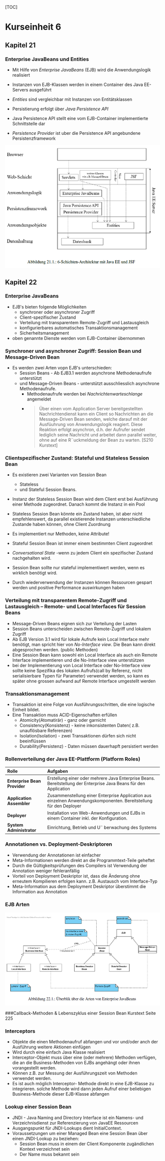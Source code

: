 [TOC]

# Kurseinheit 6

## Kapitel 21

### Enterprise JavaBeans und Entities

+ Mit Hilfe von *Enterprise JavaBeans* (EJB) wird die Anwendungslogik realisiert
+ Instanzen von EJB-Klassen  werden in einem Container des Java EE-Servers ausgeführt

+ *Entities* sind vergleichbar mit Instanzen von Entitätsklassen
+ Persistierung erfolgt über *Java Persistence API*
+ Java Persistence API stellt eine vom EJB-Container implementierte Schnittstelle dar
+ *Persistence Provider* ist uber die Persistence API angebundene Persistenzframework

![6 Schichten Architektur](./img/kap21_6Schichten.png)

## Kapitel 22

### Enterprise JavaBeans

+ EJB's bieten folgende Möglichkeiten
  + synchroner oder asynchroner Zugriff
  + Client-spezifischer Zustand
  + Verteilung mit transparentem Remote-Zugriff und Lastausgleich
  + konfigurierbares automatisches Transaktionsmanagement
  + Sicherheitsmanagement
+ oben genannte Dienste werden vom EJB-Container übernommen

### Synchroner und asynchroner Zugriff: Session Bean und Message-Driven Bean
+ Es werden zwei Arten vopn EJB's unterschieden:
  + Session Beans - Ab EJB3.1 werden asynchrone Methodenaufrufe unterstützt
  + und Message-Driven Beans - unterstützt ausschliesslich asynchrone Methodenaufrufe.
    +  Methodenaufrufe werden bei *Nachrichtenwarteschlange* angemeldet
    +  > Über einen vom Application Server bereitgestellten Nachrichtendienst kann ein Client so Nachrichten an die Message-Driven Bean senden, welche darauf mit der Ausfüuhrung von Anwendungslogik reagiert.
       > Diese Reaktion erfolgt asynchron, d.h. der Aufrufer sendet lediglich seine Nachricht und arbeitet dann parallel weiter, ohne auf eine R¨uckmeldung der Bean zu warten. [S210 Kurstext]

### Clientspezifischer Zustand: Stateful und Stateless Session Bean

+ Es existieren zwei Varianten von Session Bean
  + Stateless 
  + und Stateful Session Beans.
+ Instanz der Stateless Session Bean wird dem Client erst bei  Ausführung einer Methode zugeordnet. Danach kommt  die Instanz in ein Pool
+ Stateless Session Bean könnte ein Zustand haben, ist aber nicht empfehlenswert, da parallel existierende Instanzen unterschiedliche Zustande haben können, ohne Client Zuordnung
+ Es implementiert nur Methoden, keine Attribute!
+ Stateful Session Bean ist immer einem bestimmten Client zugeordnet
+ *Conversational State* -wenn zu jedem Client ein spezifischer Zustand nachgehalten wird.

+ Session Bean sollte nur stateful implementiwert werden, wenn es wirklich benötigt wird.
+ Durch wiederverwendung der Instanzen können Ressourcen gespart werden und positive Performance auswirkungen haben

### Verteilung mit transparentem Remote-Zugriff und Lastausgleich – Remote- und Local Interfaces für Session Beans
+ Message-Driven Beans eignen sich zur Verteilung der Lasten
+ Session Beans unterscheiden  zwischen Remote-Zugriff und lokalem Zugriff
+ Ab EJB Version 3.1 wird für lokale Aufrufe kein Local Interface mehr benötigt, man spricht hier von *No-Interface view*. Die Bean kann direkt abgesprochen werden. (public Methoden)
+ Eine Session Bean kann sowohl ein Local Interface als auch ein Remote Interface implementieren und die No-Interface view unterstützen
+ bei der Implementierung von Local Interface oder No-Interface view sollte keine  Spezifika des lokalen Aufrufs(call by Referenz, nicht serialisierbare
  Typen für Parameter) verwendet werden, so kann es später ohne grossen aufwand auf Remote Interface umgestellt werden

### Transaktionsmanagement
+ Transaktion ist eine Folge von Ausführungsschritten, die eine logische Einheit bildet.
+ Eine Transaktion muss ACID-Eigenschaften erfüllen
  +  Atomicity(Atomatirär) - ganz oder garnicht
  +  Consistency(Konsistenz) - keine inkonsistenten Daten( z.B. unauflösbare Referenzen)
  +  Isolation(Isolation) - zwei Transaktionen dürfen sich nicht beeinflüssen
  +  Durability(Persistenz) - Daten müssen dauerhapft persistiert werden

### Rollenverteilung der Java EE-Plattform (Platform Roles)

| Rolle                        | Aufgaben                                 |
| :--------------------------- | :--------------------------------------- |
| **Enterprise Bean Provider** | Erstellung einer oder mehrere Java Enterprise Beans. Bereitstellung der Enterprise Java Beans für den Application |
| **Application Assembler**    | Zusammenstellung einer Enterprise Application aus einzelnen Anwendungskomponenten. Bereitstellung für den Deployer |
| **Deployer**                 | Installation von Web-Anwendungen und EJBs in einem Container inkl. der Konfiguration. |
| **System Administrator**     | Einrichtung, Betrieb und U¨ berwachung des Systems |

### Annotationen vs. Deployment-Deskriptoren
+ Verwendung der Annotationen ist einfacher
+ Meta-Informationen werden direkt an die Programmtext-Teile geheftet
+ Durch die Gültigkeitsprüfungen des Compilers ist Verwendung der Annotation weniger fehleranfällig
+ Vorteil von Deployment Deskriptor ist, dass die Änderung ohne erneutem Kompilieren erfolgen kann. z.B. Austausch vom Interface-Typ
+ Meta-Information aus dem Deployment Deskriptor überstimmt  die Information aus Annotation

### EJB Arten

![EJB-Arten](./img/kap22_ejb_art.png)

###Callback-Methoden & Lebenszyklus einer Session Bean
Kurstext Seite 225

### Interceptors
+ Objekte die einen Methodenaufruf abfangen und  vor und/oder anch der Ausführung weitere Aktionen einfügen
+ Wird durch eine einfach Java Klasse realisiert
+ Interceptor-Objekt muss über eine (oder mehrere) Methoden verfügen, die an die Business-Methoden von EJBs angehängt oder ihnen vorangestellt werden.
+ Können z.B. zur Messung der Ausführungszeit von Methoden verwendet werden.
+ Es ist auch möglich Interceptor- Methode direkt in eine EJB-Klasse zu integrieren. solche Methode wird dann jeden Aufruf einer beliebigen Business-Methode dieser EJB-Klasse abfangen

### Lookup einer Session Bean
+ JNDI - Java Naming and Directory Interface ist ein Namens- und Verzeichnisdienst zur Referenzierung von JavaEE Ressourcen
+ Ausgangspunkt für JNDI-Lookups dient InitialContext.
+ Voraussetzungen um einer Managed Bean eine Session Bean über einen JNDI-Lookup zu beziehen:
  + Session Bean muss in einem der Client Komponente zugändlichen Kontext verzeichnet sein
  + Der Name muss bekannt sein